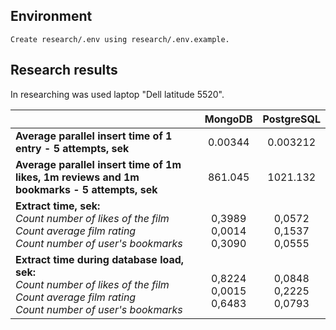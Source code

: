## Environment
```
Create research/.env using research/.env.example.
```

## Research results
In researching was used laptop "Dell latitude 5520".

|                                                                                                                                                               |              MongoDB              |            PostgreSQL             |
|---------------------------------------------------------------------------------------------------------------------------------------------------------------|:---------------------------------:|:---------------------------------:|
| **Average parallel insert time of 1 entry - 5 attempts, sek**                                                                                                 |              0.00344              |             0.003212              |
| **Average parallel insert time of 1m likes, 1m reviews and 1m bookmarks - 5 attempts, sek**                                                                   |              861.045              |             1021.132              |
| **Extract time, sek:**<br/> *Count number of likes of the film*<br/> *Count average film rating* <br/> *Count number of user's bookmarks*                     | <br/>0,3989<br/>0,0014<br/>0,3090 | <br/>0,0572<br/>0,1537<br/>0,0555 |
| **Extract time during database load, sek:**<br/> *Count number of likes of the film*<br/> *Count average film rating* <br/> *Count number of user's bookmarks* | <br/>0,8224<br/>0,0015<br/>0,6483  | <br/>0,0848<br/>0,2225<br/>0,0793 |
